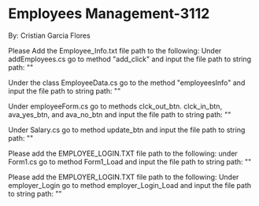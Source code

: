 # Employees Management-3112
By: Cristian Garcia Flores 

Please Add the Employee_Info.txt file path to the following: 
  Under addEmployees.cs 
  go to method "add_click" and input the file path to string path: ""

  Under the class EmployeeData.cs 
  go to the method "employeesInfo" and input the file path to string path: ""

  Under employeeForm.cs 
  go to methods clck_out_btn. clck_in_btn, ava_yes_btn, and ava_no_btn and input the file path to string path: ""

  Under Salary.cs
  go to method update_btn and input the file path to string path: ""


Please add the  EMPLOYEE_LOGIN.TXT file path to the following: 
  under Form1.cs
  go to method Form1_Load and input the file path to string path: ""

Please add the  EMPLOYER_LOGIN.TXT file path to the following: 
  Under employer_Login 
  go to method employer_Login_Load and input the file path to string path: ""
